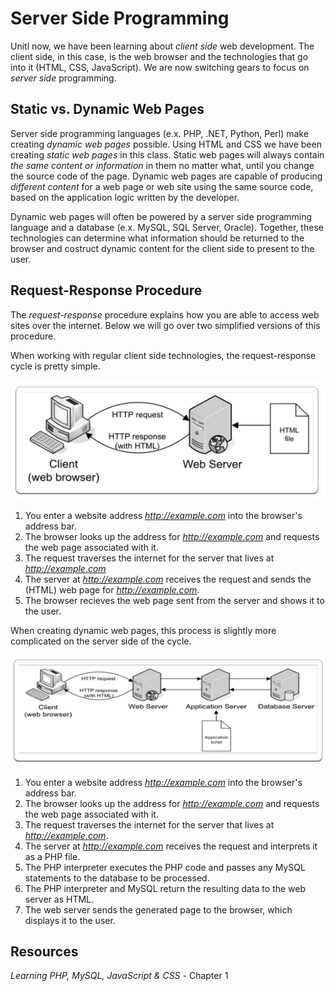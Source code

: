 # Server Side Programming
Unitl now, we have been learning about *client side* web development.  The client side, in this case, is the web browser and the technologies that go into it (HTML, CSS, JavaScript).  We are now switching gears to focus on *server side* programming.

## Static vs. Dynamic Web Pages
Server side programming languages (e.x. PHP, .NET, Python, Perl) make creating *dynamic web pages* possible.  Using HTML and CSS we have been creating *static web pages* in this class. Static web pages will always contain *the same content or information* in them no matter what, until you change the source code of the page.  Dynamic web pages are capable of producing *different content* for a web page or web site using the same source code, based on the application logic written by the developer.

Dynamic web pages will often be powered by a server side programming language and a database (e.x. MySQL, SQL Server, Oracle).  Together, these technologies can determine what information should be returned to the browser and costruct dynamic content for the client side to present to the user.

## Request-Response Procedure
The *request-response* procedure explains how you are able to access web sites over the internet.  Below we will go over two simplified versions of this procedure.

When working with regular client side technologies, the request-response cycle is pretty simple.

![](docs/client-request-response.png)

1. You enter a website address *http://example.com* into the browser's address bar.
2. The browser looks up the address for *http://example.com* and requests the web page associated with it.
3. The request traverses the internet for the server that lives at *http://example.com*
4. The server at *http://example.com* receives the request and sends the  (HTML) web page for *http://example.com*.
5. The browser recieves the web page sent from the server and shows it to the user.

When creating dynamic web pages, this process is slightly more complicated on the server side of the cycle.

![](docs/server-request-response.png)

1. You enter a website address *http://example.com* into the browser's address bar.
2. The browser looks up the address for *http://example.com* and requests the web page associated with it.
3. The request traverses the internet for the server that lives at *http://example.com*.
4. The server at *http://example.com* receives the request and interprets it as a PHP file.
5. The PHP interpreter executes the PHP code and passes any MySQL statements to the database to be processed.
6. The PHP interpreter and MySQL return the resulting data to the web server as HTML.
7. The web server sends the generated page to the browser, which displays it to the user.

## Resources
*Learning PHP, MySQL, JavaScript & CSS* - Chapter 1

